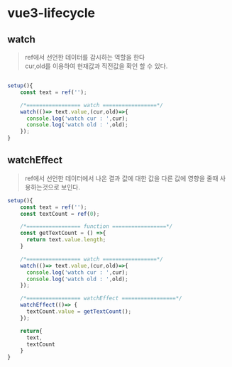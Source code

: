 # vue3-lifecycle

## watch
> ref에서 선언한 데이터를 감시하는 역할을 한다  
cur,old를 이용하여 현재값과 직전값을 확인 할 수 있다.

```javascript

setup(){
    const text = ref('');

    /*================= watch =================*/
    watch(()=> text.value,(cur,old)=>{
      console.log('watch cur : ',cur);
      console.log('watch old : ',old);
    });
}
```

## watchEffect
> ref에서 선언한 데이터에서 나온 결과 값에 대한 값을 다른 값에 영향을 줄때 사용하는것으로 보인다.

```javascript
setup(){
    const text = ref('');
    const textCount = ref(0);

    /*================= function =================*/
    const getTextCount = () =>{
      return text.value.length;
    }

    /*================= watch =================*/
    watch(()=> text.value,(cur,old)=>{
      console.log('watch cur : ',cur);
      console.log('watch old : ',old);
    });

    /*================= watchEffect =================*/
    watchEffect(()=> {
      textCount.value = getTextCount();
    });

    return{
      text,
      textCount
    }
}
```